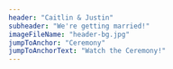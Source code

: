 ```yaml
---
header: "Caitlin & Justin"
subheader: "We're getting married!"
imageFileName: "header-bg.jpg"
jumpToAnchor: "Ceremony"
jumpToAnchorText: "Watch the Ceremony!"
---
```

